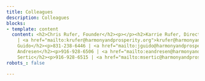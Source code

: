 ```yaml
---
title: Colleagues
description: Colleagues
blocks:
- template: content
  content: <h2>Chris Rufer, Founder</h2><p></p><h2>Karrie Rufer, Director</h2><p>916-928-6512
    | <a href="mailto:krufer@harmonyandprosperity.org">krufer@harmonyandprosperity.org</a></p><h2></h2><h2>John
    Guido</h2><p>831-238-6446 | <a href="mailto:jguido@harmonyandprosperity.org">jguido@harmonyandprosperity.org</a></p><h2></h2><h2>Erik
    Andresen</h2><p>916-928-6506 | <a href="mailto:eandresen@harmonyandprosperity.org">eandresen@harmonyandprosperity.org</a></p><h2></h2><h2>Michael
    Sertic</h2><p>916-928-6515 | <a href="mailto:msertic@harmonyandprosperity.org">msertic@harmonyandprosperity.org</a></p>
robots_: false

---
```

